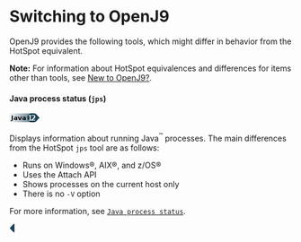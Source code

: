 ﻿<!--
* Copyright (c) 2017, 2019 IBM Corp. and others
*
* This program and the accompanying materials are made
* available under the terms of the Eclipse Public License 2.0
* which accompanies this distribution and is available at
* https://www.eclipse.org/legal/epl-2.0/ or the Apache
* License, Version 2.0 which accompanies this distribution and
* is available at https://www.apache.org/licenses/LICENSE-2.0.
*
* This Source Code may also be made available under the
* following Secondary Licenses when the conditions for such
* availability set forth in the Eclipse Public License, v. 2.0
* are satisfied: GNU General Public License, version 2 with
* the GNU Classpath Exception [1] and GNU General Public
* License, version 2 with the OpenJDK Assembly Exception [2].
*
* [1] https://www.gnu.org/software/classpath/license.html
* [2] http://openjdk.java.net/legal/assembly-exception.html
*
* SPDX-License-Identifier: EPL-2.0 OR Apache-2.0 OR GPL-2.0 WITH
* Classpath-exception-2.0 OR LicenseRef-GPL-2.0 WITH Assembly-exception
-->

# Switching to OpenJ9

OpenJ9 provides the following tools, which might differ in behavior from the HotSpot equivalent.

<i class="fa fa-pencil-square-o" aria-hidden="true"></i> **Note:** For information about HotSpot equivalences and differences for items other than tools, see [New to OpenJ9?](openj9_newuser.md).

#### Java process status (`jps`)

![Start of content that applies only to Java 12](cr/java12.png)

Displays information about running Java<sup>&trade;</sup> processes. The main differences from the HotSpot `jps` tool are as follows:

- Runs on Windows&reg;, AIX&reg;, and z/OS&reg;
- Uses the Attach API
- Shows processes on the current host only
- There is no `-V` option

For more information, see [`Java process status`](tool_jps.md).

![End of content that applies only to Java 12](cr/java_close.png)



<!-- ==== END OF TOPIC ==== tools_migration.md ==== -->
